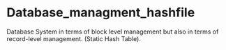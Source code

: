 # Database_managment_hashfile
Database System in terms of block level management but also in terms of record-level management.  (Static Hash Table).
